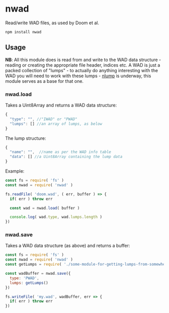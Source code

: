 # nwad

Read/write WAD files, as used by Doom et al.

`npm install nwad`

## Usage

**NB**: All this module does is read from and write to the WAD data structure -
reading or creating the appropriate file header, indices etc. A WAD is just a
packed collection of "lumps" - to actually do anything interesting with the WAD
you will need to work with these lumps - [nlump](https://github.com/nrkn/nlump)
is underway, this module serves as a base for that one.

### nwad.load

Takes a Uint8Array and returns a WAD data structure:

```javascript
{
  "type": "", //"IWAD" or "PWAD"
  "lumps": [] //an array of lumps, as below
}
```

The lump structure:

```javascript
{
  "name": "",  //name as per the WAD info table
  "data": [] //a Uint8Array containing the lump data
}
```

Example:

```javascript
const fs = require( 'fs' )
const nwad = require( 'nwad' )

fs.readFile( 'doom.wad', ( err, buffer ) => {
  if( err ) throw err

  const wad = nwad.load( buffer )

  console.log( wad.type, wad.lumps.length )
})
```

### nwad.save

Takes a WAD data structure (as above) and returns a buffer:

```javascript
const fs = require( 'fs' )
const nwad = require( 'nwad' )
const getLumps = require( './some-module-for-getting-lumps-from-somewhere' )

const wadBuffer = nwad.save({
  type: 'PWAD',
  lumps: getLumps()
})

fs.writeFile( 'my.wad', wadBuffer, err => {
  if( err ) throw err
})
```